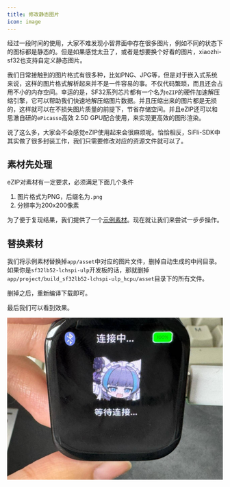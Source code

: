 ```yaml
---
title: 修改静态图片
icon: image
---
```


经过一段时间的使用，大家不难发现小智界面中存在很多图片，例如不同的状态下的图标都是静态的。但是如果感觉太丑了，或者是想要换个好看的图片，xiaozhi-sf32也支持自定义静态图片。

我们日常接触到的图片格式有很多种，比如PNG、JPG等，但是对于嵌入式系统来说，这样的图片格式解析起来并不是一件容易的事。不仅代码繁琐，而且还会占用不小的内存空间。幸运的是，SF32系列芯片都有一个名为`eZIP`的硬件加速解压缩引擎，它可以帮助我们快速地解压缩图片数据。并且压缩出来的图片都是无损的，这样就可以在不损失图片质量的前提下，节省存储空间。并且eZIP还可以和思澈自研的`ePicasso`高效 2.5D GPU配合使用，来实现更高效的图形渲染。

说了这么多，大家会不会感觉eZIP使用起来会很麻烦呢。恰恰相反，SiFli-SDK中其实做了很多封装工作，我们只需要修改对应的资源文件就可以了。

## 素材先处理

eZIP对素材有一定要求，必须满足下面几个条件

1. 图片格式为PNG，后缀名为`.png`
2. 分辨率为200x200像素

为了便于复现结果，我们提供了一个[示例素材](./image/neutral.png)。现在就让我们来尝试一步步操作。

## 替换素材

我们将示例素材替换掉`app/asset`中对应的图片文件，删掉自动生成的中间目录。如果你是`sf32lb52-lchspi-ulp`开发板的话，那就删掉`app/project/build_sf32lb52-lchspi-ulp_hcpu/asset`目录下的所有文件。

删掉之后，重新编译下载即可。

最后我们可以看到效果。

![](image/2025-07-11-16-27-55.png)
